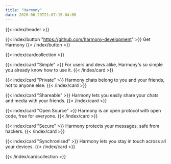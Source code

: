 ```yaml
---
title: "Harmony"
date: 2020-06-29T21:07:15-04:00
---
```


{{< index/header >}}

{{< index/button "https://github.com/harmony-development" >}}
Get Harmony
{{< /index/button >}}

{{< index/cardcollection >}}

{{< index/card "Simple" >}}
For users and devs alike, Harmony's so simple you already know how to use it.
{{< /index/card >}}

{{< index/card "Private" >}}
Harmony chats belong to you and your friends, not to anyone else.
{{< /index/card >}}

{{< index/card "Shareable" >}}
Harmony lets you easily share your chats and media with your friends.
{{< /index/card >}}

{{< index/card "Open Source" >}}
Harmony is an open protocol with open code, free for everyone.
{{< /index/card >}}

{{< index/card "Secure" >}}
Harmony protects your messages, safe from hackers.
{{< /index/card >}}

{{< index/card "Synchronised" >}}
Harmony lets you stay in touch across all your devices.
{{< /index/card >}}

{{< /index/cardcollection >}}
